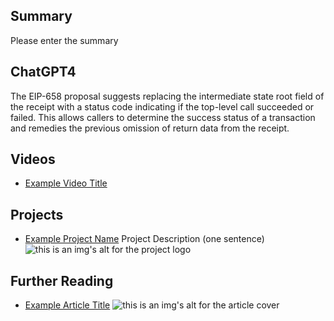 ## Summary

Please enter the summary

## ChatGPT4

The EIP-658 proposal suggests replacing the intermediate state root field of the receipt with a status code indicating if the top-level call succeeded or failed. This allows callers to determine the success status of a transaction and remedies the previous omission of return data from the receipt.

## Videos

- [Example Video Title](https://www.youtube.com/watch?v=TDGq4aeevgY)

## Projects

- [Example Project Name](https://xxxx.xxx/xxxxx) Project Description (one sentence) ![this is an img's alt for the project logo](https://xxxx.xxx/project-logo.xxx)

## Further Reading

- [Example Article Title](https://xxxx.xxx/xxxxx) ![this is an img's alt for the article cover](https://xxxx.xxx/article-cover.xxx)
